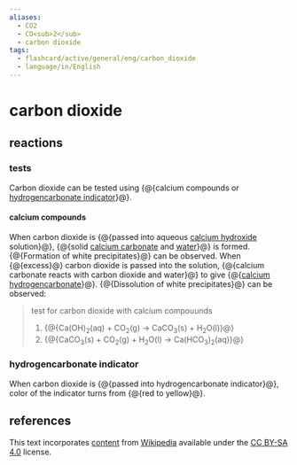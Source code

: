 ```yaml
---
aliases:
  - CO2
  - CO<sub>2</sub>
  - carbon dioxide
tags:
  - flashcard/active/general/eng/carbon_dioxide
  - language/in/English
---
```


# carbon dioxide

## reactions

### tests

Carbon dioxide can be tested using {@{calcium compounds or [hydrogencarbonate indicator](hydrogencarbonate%20indicator.md)}@}. <!--SR:!2026-08-04,922,262-->

#### calcium compounds

When carbon dioxide is {@{passed into aqueous [calcium hydroxide](calcium%20hydroxide.md) solution}@}, {@{solid [calcium carbonate](calcium%20carbonate.md) and [water](water.md)}@} is formed. {@{Formation of white precipitates}@} can be observed. When {@{excess}@} carbon dioxide is passed into the solution, {@{calcium carbonate reacts with carbon dioxide and water}@} to give {@{[calcium hydrogencarbonate](calcium%20hydrogencarbonate.md)}@}. {@{Dissolution of white precipitates}@} can be observed: <!--SR:!2028-11-01,1494,250!2030-10-10,1940,250!2026-05-29,910,226!2025-07-03,716,266!2026-09-14,1103,266!2026-05-26,1019,266!2026-03-15,720,226-->

> test for carbon dioxide with calcium compouunds
>
> 1. {@{Ca(OH)<sub>2</sub>(aq) + CO<sub>2</sub>(g) → CaCO<sub>3</sub>(s) + H<sub>2</sub>O(l)}@}
> 2. {@{CaCO<sub>3</sub>(s) + CO<sub>2</sub>(g) + H<sub>2</sub>O(l) → Ca(HCO<sub>3</sub>)<sub>2</sub>(aq)}@} <!--SR:!2027-08-15,1032,242!2029-04-10,1567,282-->

### hydrogencarbonate indicator

When carbon dioxide is {@{passed into hydrogencarbonate indicator}@}, color of the indicator turns from {@{red to yellow}@}. <!--SR:!2026-01-13,980,290!2026-03-04,936,250-->

## references

This text incorporates [content](https://en.wikipedia.org/wiki/carbon_dioxide) from [Wikipedia](Wikipedia.md) available under the [CC BY-SA 4.0](https://creativecommons.org/licenses/by-sa/4.0/) license.
